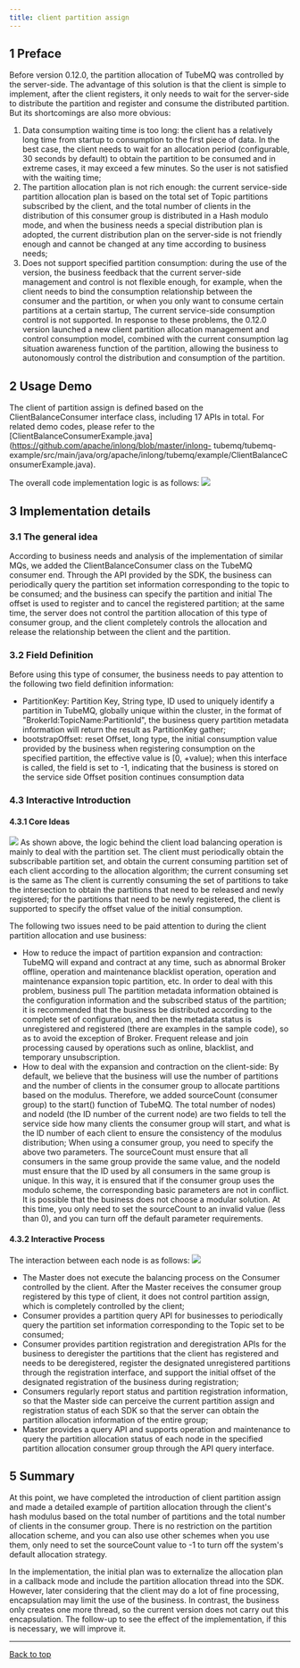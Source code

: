```yaml
---
title: client partition assign
---
```


## 1 Preface
Before version 0.12.0, the partition allocation of TubeMQ was controlled by the server-side. The advantage of this solution is that the client is simple to implement, after the client registers, it only needs to wait for the server-side to distribute the partition and register and consume the distributed partition. But its shortcomings are also more obvious:
1. Data consumption waiting time is too long: the client has a relatively long time from startup to consumption to the first piece of data. In the best case, the client needs to wait for an allocation period (configurable, 30 seconds by default) to obtain the partition to be consumed and in extreme cases, it may exceed a few minutes. So the user is not satisfied with the waiting time;
2. The partition allocation plan is not rich enough: the current service-side partition allocation plan is based on the total set of Topic partitions subscribed by the client, and the total number of clients in the distribution of this consumer group is distributed in a Hash modulo mode, and when the business needs a special distribution plan is adopted, the current distribution plan on the server-side is not friendly enough and cannot be changed at any time according to business needs;
3. Does not support specified partition consumption: during the use of the version, the business feedback that the current server-side management and control is not flexible enough, for example, when the client needs to bind the consumption relationship between the consumer and the partition, or when you only want to consume certain partitions at a certain startup, The current service-side consumption control is not supported.
In response to these problems, the 0.12.0 version launched a new client partition allocation management and control consumption model, combined with the current consumption lag situation awareness function of the partition, allowing the business to autonomously control the distribution and consumption of the partition.

## 2 Usage Demo
The client of partition assign is defined based on the ClientBalanceConsumer interface class, including 17 APIs in total. For related demo codes, please refer to the [ClientBalanceConsumerExample.java](https://github.com/apache/inlong/blob/master/inlong- tubemq/tubemq-example/src/main/java/org/apache/inlong/tubemq/example/ClientBalanceConsumerExample.java). 

The overall code implementation logic is as follows:
![](img/partition_assign/example.png)

## 3 Implementation details
### 3.1 The general idea
According to business needs and analysis of the implementation of similar MQs, we added the ClientBalanceConsumer class on the TubeMQ consumer end. Through the API provided by the SDK, the business can periodically query the partition set information corresponding to the topic to be consumed; and the business can specify the partition and initial The offset is used to register and to cancel the registered partition; at the same time, the server does not control the partition allocation of this type of consumer group, and the client completely controls the allocation and release the relationship between the client and the partition.

### 3.2 Field Definition
Before using this type of consumer, the business needs to pay attention to the following two field definition information:
- PartitionKey: Partition Key, String type, ID used to uniquely identify a partition in TubeMQ, globally unique within the cluster, in the format of "BrokerId:TopicName:PartitionId", the business query partition metadata information will return the result as PartitionKey gather;
- bootstrapOffset: reset Offset, long type, the initial consumption value provided by the business when registering consumption on the specified partition, the effective value is [0, +value); when this interface is called, the field is set to -1, indicating that the business is stored on the service side Offset position continues consumption data

### 4.3 Interactive Introduction
#### 4.3.1 Core Ideas
![](img/partition_assign/topic_assign.png)
As shown above, the logic behind the client load balancing operation is mainly to deal with the partition set. The client must periodically obtain the subscribable partition set, and obtain the current consuming partition set of each client according to the allocation algorithm; the current consuming set is the same as The client is currently consuming the set of partitions to take the intersection to obtain the partitions that need to be released and newly registered; for the partitions that need to be newly registered, the client is supported to specify the offset value of the initial consumption.

The following two issues need to be paid attention to during the client partition allocation and use business:
- How to reduce the impact of partition expansion and contraction: TubeMQ will expand and contract at any time, such as abnormal Broker offline, operation and maintenance blacklist operation, operation and maintenance expansion topic partition, etc. In order to deal with this problem, business pull The partition metadata information obtained is the configuration information and the subscribed status of the partition; it is recommended that the business be distributed according to the complete set of configuration, and then the metadata status is unregistered and registered (there are examples in the sample code), so as to avoid the exception of Broker. Frequent release and join processing caused by operations such as online, blacklist, and temporary unsubscription.
- How to deal with the expansion and contraction on the client-side: By default, we believe that the business will use the number of partitions and the number of clients in the consumer group to allocate partitions based on the modulus. Therefore, we added sourceCount (consumer group) to the start() function of TubeMQ. The total number of nodes) and nodeId (the ID number of the current node) are two fields to tell the service side how many clients the consumer group will start, and what is the ID number of each client to ensure the consistency of the modulus distribution; When using a consumer group, you need to specify the above two parameters. The sourceCount must ensure that all consumers in the same group provide the same value, and the nodeId must ensure that the ID used by all consumers in the same group is unique. In this way, it is ensured that if the consumer group uses the modulo scheme, the corresponding basic parameters are not in conflict. It is possible that the business does not choose a modular solution. At this time, you only need to set the sourceCount to an invalid value (less than 0), and you can turn off the default parameter requirements.

#### 4.3.2 Interactive Process
The interaction between each node is as follows:
![](img/partition_assign/flow_diagram.png)
- The Master does not execute the balancing process on the Consumer controlled by the client. After the Master receives the consumer group registered by this type of client, it does not control partition assign, which is completely controlled by the client;
- Consumer provides a partition query API for businesses to periodically query the partition set information corresponding to the Topic set to be consumed;
- Consumer provides partition registration and deregistration APIs for the business to deregister the partitions that the client has registered and needs to be deregistered, register the designated unregistered partitions through the registration interface, and support the initial offset of the designated registration of the business during registration;
- Consumers regularly report status and partition registration information, so that the Master side can perceive the current partition assign and registration status of each SDK so that the server can obtain the partition allocation information of the entire group;
- Master provides a query API and supports operation and maintenance to query the partition allocation status of each node in the specified partition allocation consumer group through the API query interface.

## 5 Summary
At this point, we have completed the introduction of client partition assign and made a detailed example of partition allocation through the client's hash modulus based on the total number of partitions and the total number of clients in the consumer group. There is no restriction on the partition allocation scheme, and you can also use other schemes when you use them,  only need to set the sourceCount value to -1 to turn off the system's default allocation strategy.

In the implementation, the initial plan was to externalize the allocation plan in a callback mode and include the partition allocation thread into the SDK. However, later considering that the client may do a lot of fine processing, encapsulation may limit the use of the business. In contrast, the business only creates one more thread, so the current version does not carry out this encapsulation. The follow-up to see the effect of the implementation, if this is necessary, we will improve it.

---
<a href="#top">Back to top</a>